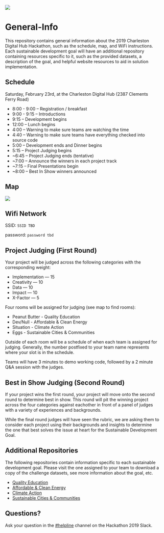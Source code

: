 ![](https://raw.githubusercontent.com/Hackathon2019/General-Info/master/Hackathon2019_Logo.png)
# General-Info
This repository contains general information about the 2019 Charleston Digital Hub Hackathon, such as the schedule, map, and WiFi instructions. Each sustainable development goal will have an additional repository containing resources specific to it, such as the provided datasets, a description of the goal, and helpful website resources to aid in solution implementation.

## Schedule

Saturday, February 23rd, at the Charleston Digital Hub (2387 Clements Ferry Road)
 
+ 8:00 - 9:00 – Registration / breakfast
+ 9:00 - 9:15 – Introductions
+ 9:15 – Development begins
+ 12:00 – Lunch begins
+ 4:00 – Warning to make sure teams are watching the time
+ 4:40 – Warning to make sure teams have everything checked into source code
+ 5:00 – Development ends and Dinner begins
+ 5:15 – Project Judging begins
+ ~6:45 – Project Judging ends (tentative)
+ ~7:00 – Announce the winners in each project track
+ ~7:15 – Final Presentations begin
+ ~8:00 – Best In Show winners announced

## Map
![](https://raw.githubusercontent.com/Hackathon2019/General-Info/master/Hackathon2019_Map.png)
  
## Wifi Network
SSID: `SSID TBD` 

password: `password tbd`

## Project Judging (First Round)
Your project will be judged across the following categories with the corresponding weight:

+ Implementation — 15
+ Creativity — 10
+ Data — 10
+ Impact — 10
+ X-Factor — 5

Four rooms will be assigned for judging (see map to find rooms):
+ Peanut Butter - Quality Education
+ Dev/Null - Affordable & Clean Energy 
+ Situation - Climate Action
+ Eggs - Sustainable Cities & Communities

Outside of each room will be a schedule of when each team is assigned for judging. Generally, the number postfixed to your team name represents where your slot is in the schedule. 

Teams will have 3 minutes to demo working code, followed by a 2 minute Q&A session with the judges. 

## Best in Show Judging (Second Round)
If your project wins the first round, your project will move onto the second round to determine best in show. This round will pit the winning project across the four categories against eachother in front of a panel of judges with a variety of experiences and backgrounds.

While the final round judges will have seen the rubric, we are asking them to consider each project using their backgrounds and insights to determine the one that best solves the issue at heart for the Sustainable Development Goal.

## Additional Repositories 

The following repositories contain information specific to each sustainable development goal. Please visit the one assigned to your team to download a copy of the challenge datasets, see more information about the goal, etc. 

+ [Quality Education](https://github.com/charlestondigitalhubhackathon/Quality-Education)
+ [Affordable & Clean Energy](https://github.com/charlestondigitalhubhackathon/Affordable-and-Clean-Energy)
+ [Climate Action](https://github.com/charlestondigitalhubhackathon/Climate-Action)
+ [Sustainable Cities & Communities](https://github.com/charlestondigitalhubhackathon/Sustainable-Cities-and-Communities)

## Questions?

Ask your question in the [#helpline](https://hackathon2019.slack.com/messages/CF4TJ01NU) channel on the Hackathon 2019 Slack. 
